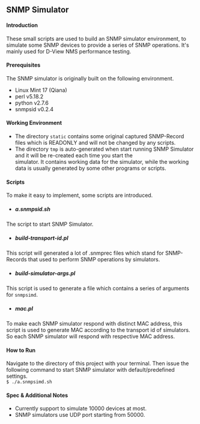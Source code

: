 ## SNMP Simulator

#### Introduction
These small scripts are used to build an SNMP simulator environment, to simulate
some SNMP devices to provide a series of SNMP operations. It's mainly used for
D-View NMS performance testing.

#### Prerequisites
The SNMP simulator is originally built on the following environment.  
* Linux Mint 17 (Qiana)
* perl v5.18.2
* python v2.7.6
* snmpsid v0.2.4

#### Working Environment
* The directory `static` contains some original captured SNMP-Record  files which is READONLY and will not be changed by any scripts.
* The directory `tmp` is auto-generated when start running SNMP
Simulator and it will be re-created each time you start the  
simulator. It contains working data for the simulator, while the
working data is usually generated by some other programs or scripts.

#### Scripts
To make it easy to implement, some scripts are introduced.

* ##### a.snmpsid.sh  
The script to start SNMP Simulator.

* ##### build-transport-id.pl  
This script will generated a lot of .snmprec files which stand for
SNMP-Records that used to perform SNMP operations by simulators.

* ##### build-simulator-args.pl  
This script is used to generate a file which contains a series of
arguments for `snmpsimd`.

* ##### mac.pl  
To make each SNMP simulator respond with distinct MAC address, this
script is used to generate MAC according to the transport id of
simulators. So each SNMP simulator will respond with respective MAC
address.

#### How to Run
Navigate to the directory of this project with your terminal. Then
issue the following command to start SNMP simulator with
default/predefined settings.  
    `$ ./a.snmpsimd.sh`

#### Spec & Additional Notes
* Currently support to simulate 10000 devices at most.  
* SNMP simulators use UDP port starting from 50000.  
